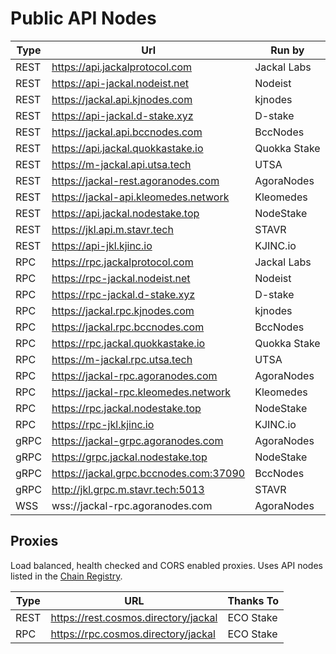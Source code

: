 # Public API Nodes

| Type | Url                                    | Run by        |
|------|----------------------------------------|---------------|
| REST | https://api.jackalprotocol.com         | Jackal Labs   |
| REST | https://api-jackal.nodeist.net         | Nodeist       |
| REST | https://jackal.api.kjnodes.com         | kjnodes       |
| REST | https://api-jackal.d-stake.xyz         | D-stake       |
| REST | https://jackal.api.bccnodes.com        | BccNodes      |
| REST | https://api.jackal.quokkastake.io      | Quokka Stake  |
| REST | https://m-jackal.api.utsa.tech         | UTSA          |
| REST | https://jackal-rest.agoranodes.com     | AgoraNodes    |
| REST | https://jackal-api.kleomedes.network   | Kleomedes     |
| REST | https://api.jackal.nodestake.top       | NodeStake     |
| REST | https://jkl.api.m.stavr.tech           | STAVR         |
| REST | https://api-jkl.kjinc.io               | KJINC.io      |
| RPC  | https://rpc.jackalprotocol.com         | Jackal Labs   |
| RPC  | https://rpc-jackal.nodeist.net         | Nodeist       |
| RPC  | https://rpc-jackal.d-stake.xyz         | D-stake       |
| RPC  | https://jackal.rpc.kjnodes.com         | kjnodes       |
| RPC  | https://jackal.rpc.bccnodes.com        | BccNodes      |
| RPC  | https://rpc.jackal.quokkastake.io      | Quokka Stake  |
| RPC  | https://m-jackal.rpc.utsa.tech         | UTSA          |
| RPC  | https://jackal-rpc.agoranodes.com      | AgoraNodes    |
| RPC  | https://jackal-rpc.kleomedes.network   | Kleomedes     |
| RPC  | https://rpc.jackal.nodestake.top       | NodeStake     |
| RPC  | https://rpc-jkl.kjinc.io               | KJINC.io      |
| gRPC | https://jackal-grpc.agoranodes.com     | AgoraNodes    |
| gRPC | https://grpc.jackal.nodestake.top      | NodeStake     |
| gRPC | https://jackal.grpc.bccnodes.com:37090 | BccNodes      |
| gRPC | http://jkl.grpc.m.stavr.tech:5013      | STAVR         |
| WSS  | wss://jackal-rpc.agoranodes.com        | AgoraNodes    |

## Proxies

Load balanced, health checked and CORS enabled proxies. Uses API nodes listed in the [Chain Registry](https://github.com/cosmos/chain-registry/blob/master/jackal/chain.json#L82).

| Type | URL                                  | Thanks To |
|------|--------------------------------------|-----------|
| REST | https://rest.cosmos.directory/jackal | ECO Stake |
| RPC  | https://rpc.cosmos.directory/jackal  | ECO Stake |
